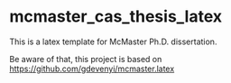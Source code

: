 # mcmaster_cas_thesis_latex
This is a latex template for McMaster Ph.D. dissertation.

Be aware of that, this project is based on https://github.com/gdevenyi/mcmaster.latex
